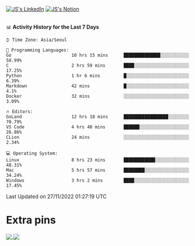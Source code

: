 
[![JS's LinkedIn](https://img.shields.io/badge/LinkedIn-blue?style=for-the-badge&logo=linkedin)](https://www.linkedin.com/in/jaeseung-lee-5a2a32139/) 
[![JS's Notion](https://img.shields.io/badge/Notion-black?style=for-the-badge&logo=notion)](https://bit.ly/ljswiki1) <br><br>
<!-- ![JS's GitHub stats](https://github-readme-stats-lemon-five.vercel.app/api?username=tkxkd0159&hide=contribs,prs,stars,issues&show_icons=true&theme=react&include_all_commits=true)   -->
<!-- ![Top Langs](https://github-readme-stats-lemon-five.vercel.app/api/top-langs/?username=tkxkd0159&layout=compact&hide=jupyter%20notebook,scss,html,css&langs_count=10)  -->


<!--START_SECTION:waka-->
📊 **Activity History for the Last 7 Days** 

```text
⌚︎ Time Zone: Asia/Seoul

💬 Programming Languages: 
Go                       10 hrs 15 mins      ██████████████░░░░░░░░░░░   58.99% 
C                        2 hrs 59 mins       ████░░░░░░░░░░░░░░░░░░░░░   17.25% 
Python                   1 hr 6 mins         █░░░░░░░░░░░░░░░░░░░░░░░░   6.39% 
Markdown                 42 mins             █░░░░░░░░░░░░░░░░░░░░░░░░   4.1% 
Docker                   32 mins             ░░░░░░░░░░░░░░░░░░░░░░░░░   3.09%

🔥 Editors: 
GoLand                   12 hrs 18 mins      █████████████████░░░░░░░░   70.79% 
VS Code                  4 hrs 40 mins       ██████░░░░░░░░░░░░░░░░░░░   26.86% 
CLion                    24 mins             ░░░░░░░░░░░░░░░░░░░░░░░░░   2.34%

💻 Operating System: 
Linux                    8 hrs 23 mins       ████████████░░░░░░░░░░░░░   48.31% 
Mac                      5 hrs 57 mins       ████████░░░░░░░░░░░░░░░░░   34.24% 
Windows                  3 hrs 2 mins        ████░░░░░░░░░░░░░░░░░░░░░   17.45%

```


 Last Updated on 27/11/2022 01:27:19 UTC
<!--END_SECTION:waka-->

# Extra pins
<a href="https://github.com/tkxkd0159/tkxkd0159.github.io">
  <img align="center" src="https://github-readme-stats-lemon-five.vercel.app/api/pin/?username=tkxkd0159&repo=nft-card-game&theme=react" />
</a>
<a href="https://github.com/tkxkd0159/dsalgo">
  <img align="center" src="https://github-readme-stats-lemon-five.vercel.app/api/pin/?username=tkxkd0159&repo=dsalgo&theme=react" />
</a>

<!---
- 🔭 I’m currently working on ...
- 🌱 I’m currently learning blockchain and distributed network
- 👯 I’m looking to collaborate on ...
- 🤔 I’m looking for help with ...
- 💬 Ask me about ...
- 📫 How to reach me: ...
- 😄 Pronouns: ...
- ⚡ Fun fact: ...
-->
